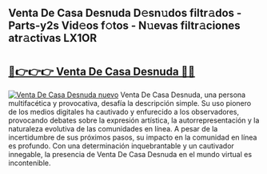 ## Venta De Casa Desnuda D𝚎sn𝚞dos filtr𝚊dos - Parts-y2s Vid𝚎os f𝚘tos - N𝚞evas filtr𝚊ciones atr𝚊ctivas LX1OR

# <h2><a href="http://mb7cj5g.tromn.icu/?c=Venta+De+Casa+Desnuda">🔗👉👉👉 Venta De Casa Desnuda 🔗🔗</a></h2>

[![Venta De Casa Desnuda nuevo](https://i.imgur.com/pEAQMta.gif)](http://mb7cj5g.tromn.icu/?c=Venta+De+Casa+Desnuda)
Venta De Casa Desnuda, una persona multifacética y provocativa, desafía la descripción simple. Su uso pionero de los medios digitales ha cautivado y enfurecido a los observadores, provocando debates sobre la expresión artística, la autorrepresentación y la naturaleza evolutiva de las comunidades en línea. A pesar de la incertidumbre de sus próximos pasos, su impacto en la comunidad en línea es profundo. Con una determinación inquebrantable y un cautivador innegable, la presencia de Venta De Casa Desnuda en el mundo virtual es incontenible.
